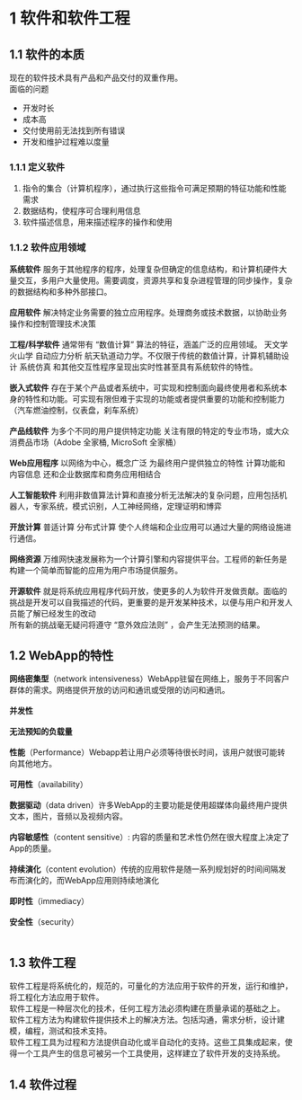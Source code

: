 # 1 软件和软件工程
## 1.1 软件的本质
现在的软件技术具有产品和产品交付的双重作用。        
面临的问题
* 开发时长
* 成本高
* 交付使用前无法找到所有错误
* 开发和维护过程难以度量
### 1.1.1 定义软件
1. 指令的集合（计算机程序），通过执行这些指令可满足预期的特征功能和性能需求
2. 数据结构，使程序可合理利用信息
3. 软件描述信息，用来描述程序的操作和使用
### 1.1.2 软件应用领域
**系统软件** 服务于其他程序的程序，处理复杂但确定的信息结构，和计算机硬件大量交互，多用户大量使用。需要调度，资源共享和复杂进程管理的同步操作，复杂的数据结构和多种外部接口。       
<br/>
**应用软件** 解决特定业务需要的独立应用程序。处理商务或技术数据，以协助业务操作和控制管理技术决策       
<br>
**工程/科学软件** 通常带有 “数值计算” 算法的特征，涵盖广泛的应用领域。 天文学 火山学 自动应力分析 航天轨道动力学。不仅限于传统的数值计算，计算机辅助设计 系统仿真 和其他交互性程序呈现出实时性甚至具有系统软件的特性。      
<br>
**嵌入式软件** 存在于某个产品或者系统中，可实现和控制面向最终使用者和系统本身的特性和功能。可实现有限但难于实现的功能或者提供重要的功能和控制能力（汽车燃油控制，仪表盘，刹车系统）     
<br>
**产品线软件** 为多个不同的用户提供特定功能 关注有限的特定的专业市场，或大众消费品市场（Adobe 全家桶, MicroSoft 全家桶）       
<br>
**Web应用程序** 以网络为中心，概念广泛 为最终用户提供独立的特性 计算功能和内容信息 还和企业数据库和商务应用相结合       
<br>
**人工智能软件** 利用非数值算法计算和直接分析无法解决的复杂问题，应用包括机器人，专家系统，模式识别，人工神经网络，定理证明和博弈       
<br>
**开放计算** 普适计算 分布式计算 使个人终端和企业应用可以通过大量的网络设施进行通信。       
<br>
**网络资源** 万维网快速发展称为一个计算引擎和内容提供平台。工程师的新任务是构建一个简单而智能的应用为用户市场提供服务。     
<br>
**开源软件** 就是将系统应用程序代码开放，使更多的人为软件开发做贡献。面临的挑战是开发可以自我描述的代码，更重要的是开发某种技术，以便与用户和开发人员能了解已经发生的改动       
所有新的挑战毫无疑问将遵守 “意外效应法则” ，会产生无法预测的结果。
## 1.2 WebApp的特性
**网络密集型**（network intensiveness）WebApp驻留在网络上，服务于不同客户群体的需求。网络提供开放的访问和通讯或受限的访问和通讯。       
<br>
**并发性**          
<br>
**无法预知的负载量**        
<br>
**性能**（Performance）Webapp若让用户必须等待很长时间，该用户就很可能转向其他地方。     
<br>
**可用性**（availability）      
<br>
**数据驱动**（data driven）许多WebApp的主要功能是使用超媒体向最终用户提供文本，图片，音频以及视频内容。     
<br>
**内容敏感性**（content sensitive）: 内容的质量和艺术性仍然在很大程度上决定了App的质量。        
<br>
**持续演化**（content evolution）传统的应用软件是随一系列规划好的时间间隔发布而演化的，而WebApp应用则持续地演化     
<br>
**即时性**（immediacy）      
<br>
**安全性**（security）      
<br>

## 1.3 软件工程
软件工程是将系统化的，规范的，可量化的方法应用于软件的开发，运行和维护，将工程化方法应用于软件。        
软件工程是一种层次化的技术，任何工程方法必须构建在质量承诺的基础之上。      
软件工程方法为构建软件提供技术上的解决方法。包括沟通，需求分析，设计建模，编程，测试和技术支持。        
软件工程工具为过程和方法提供自动化或半自动化的支持。这些工具集成起来，使得一个工具产生的信息可被另一个工具使用，这样建立了软件开发的支持系统。      
## 1.4 软件过程 